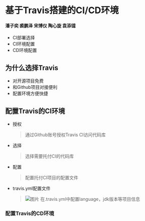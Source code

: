 # 基于Travis搭建的CI/CD环境
#### 潘子奕 裘鹏泽 宋博仪 陶心旋 袁添镱
* CI部署选择
* CI环境配置
* CD环境配置
## 为什么选择Travis
* 对开源项目免费
* 和Github项目对接便利
* 配置环境方便快捷
## 配置Travis的CI环境
* 授权
  > 通过Github账号授权Travis CI访问代码库
* 选择
  > 选择需要托付CI的代码库
* 配置
  > 配置托付CI项目的配置文件
* travis.yml配置文件
  > ![图片](http://m.qpic.cn/psb?/V12LxBG70sO6H3/.H8f8gxwOM1LJ4wIOQQ5d1rBWungzAB*KB8NI.WEmqk!/b/dDABAAAAAAAA&bo=TwJTAQAAAAADBz0!&rf=viewer_4)      在.travis.yml中配置language，jdk版本等项目信息
### 配置Travis的CD环境


